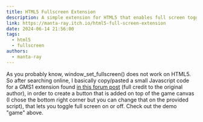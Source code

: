 ```yaml
---
title: HTML5 Fullscreen Extension
description: A simple extension for HTML5 that enables full screen toggling/setting for Gamemaker games.
link: https://manta-ray.itch.io/html5-full-screen-extension
date: 2024-06-14 21:56:00
tags:
  - html5
  - fullscreen
authors:
  - manta-ray
---
```


As you probably know, window_set_fullscreen() does not work on HTML5. So  after searching online, I basically copy/pasted a small Javascript code for a GMS1 extension found [in this forum post](https://forum.yoyogames.com/index.php?threads/html5-button-to-switch-to-fullscreen.18436/#post-446787) (full credit to the original author),  in order to create a button that is added on top of the game canvas (I chose the bottom right corner but you can change that on the provided script), that lets you toggle full screen on or off.  Check out the demo "game" above.